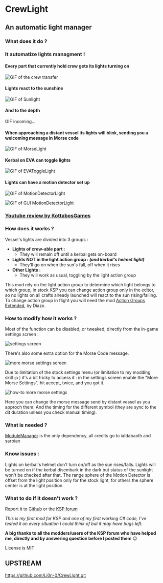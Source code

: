 # CrewLight

## An automatic light manager


### What does it do ?

### It automatize lights managment !

#### Every part that currently hold crew gets its lights turning on

![GIF of the crew transfer](http://i.imgur.com/QUqylip.gif)


#### Lights react to the sunshine

![GIF of Sunlight](http://i.imgur.com/hw9wEd8.gif)


#### And to the depth

GIF incoming...


#### When approaching a distant vessel its lights will blink, sending you a welcoming message in Morse code

![GIF of MorseLight](http://i.imgur.com/YlwWKMr.gif)


#### Kerbal on EVA can toggle lights

![GIF of EVAToggleLight](http://i.imgur.com/DO9GwbO.gif)


#### Lights can have a motion detector set up

![GIF of MotionDetectorLight](https://i.imgur.com/M0n02ZM.gif)

![GIF of GUI MotionDetectorLight](https://i.imgur.com/MmYwl2Y.gif)


### [Youtube review by KottabosGames](https://youtu.be/AE1pvzh2q1Y)


### How does it works ?

Vessel's lights are divided into 3 groups : 
* **Lights of crew-able part :**
  * They will remain off until a kerbal gets on-board
* **Lights NOT in the light action group : _(and kerbal's helmet light)_**
  * They'll go on when the sun's fall, off when it rises
* **Other Lights :**
  * They will work as usual, toggling by the light action group
  
This mod rely on the light action group to determine which light belongs to which group, in stock KSP you can change action group only in the editor, so no lights on all crafts already launched will react to the sun rising/falling. To change action group in flight you will need the mod [Action Groups Extended](http://forum.kerbalspaceprogram.com/index.php?/topic/67235-122dec1016-action-groups-extended-250-action-groups-in-flight-editing-now-kosremotetech/), by Diazo.
  
  
### How to modify how it works ?
  
Most of the function can be disabled, or tweaked, directly from the in-game settings screen : 
 
![settings screen](https://i.imgur.com/1OoqY7n.png)
 
There's also some extra option for the Morse Code message. 
 
![more morse settings screen](https://i.imgur.com/z8QINGo.png)
 
Due to limitation of the stock settings menu (or limitation to my modding skill :p ) it's a bit tricky to access it : in the settings screen enable the "More Morse Settings", hit accept, twice, and you got it.
 
![how-to more morse settings](https://i.imgur.com/N8tFWe0.png)

Here you can change the morse message send by distant vessel as you approch them. And the timing for the different symbol (they are sync to the dit duration unless you check manual timing).
 
  
  
### What is needed ?
  
[ModuleManager](http://forum.kerbalspaceprogram.com/index.php?/topic/50533-121-module-manager-275-november-29th-2016-better-late-than-never/) is the only dependency, all credits go to ialdabaoth and sarbian


### Know issues :

Lights on kerbal's helmet don't turn on/off as the sun rises/falls. Lights will be turned on if the kerbal disembark in the dark but status of the sunlight won't be checked after that.
The range sphere of the Motion Detector is offset from the light position only for the stock light, for others the sphere center is at the light position.


### What to do if it doesn't work ?

Report it to [Github](https://github.com/Li0n-0/CrewLight) or the [KSP forum](http://forum.kerbalspaceprogram.com/index.php?/topic/154901-122-crew-light-an-automatic-light-manager-10-12-jan-2017/)



*This is my first mod for KSP and one of my first working C# code, I've tested it on every situation I could think of but it may have bugs left.*

**A big thanks to all the modders/users of the KSP forum who have helped me, directly and by answering question before I posted them** :wink:

License is MIT


## UPSTREAM

https://github.com/Li0n-0/CrewLight.git
